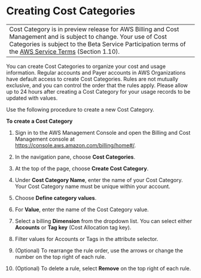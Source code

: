 # Creating Cost Categories<a name="create-cost-categories"></a>


|  | 
| --- |
| Cost Category is in preview release for AWS Billing and Cost Management and is subject to change\. Your use of Cost Categories is subject to the Beta Service Participation terms of the [AWS Service Terms](https://aws.amazon.com/service-terms/) \(Section 1\.10\)\. | 

You can create Cost Categories to organize your cost and usage information\. Regular accounts and Payer accounts in AWS Organizations have default access to create Cost Categories\. Rules are not mutually exclusive, and you can control the order that the rules apply\. Please allow up to 24 hours after creating a Cost Category for your usage records to be updated with values\.

Use the following procedure to create a new Cost Category\.<a name="create-cost-categories-steps"></a>

**To create a Cost Category**

1. Sign in to the AWS Management Console and open the Billing and Cost Management console at [https://console\.aws\.amazon\.com/billing/home\#/](https://console.aws.amazon.com/billing/home)\.

1. In the navigation pane, choose **Cost Categories**\.

1. At the top of the page, choose **Create Cost Category**\.

1. Under **Cost Category Name**, enter the name of your Cost Category\. Your Cost Category name must be unique within your account\.

1. Choose **Define category values**\.

1. For **Value**, enter the name of the Cost Category value\.

1. Select a billing **Dimension** from the dropdown list\. You can select either **Accounts** or **Tag key** \(Cost Allocation tag key\)\.

1. Filter values for Accounts or Tags in the attribute selector\.

1. \(Optional\) To rearrange the rule order, use the arrows or change the number on the top right of each rule\.

1. \(Optional\) To delete a rule, select **Remove** on the top right of each rule\.